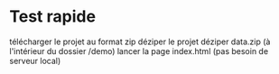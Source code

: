 # Test rapide

télécharger le projet au format zip
déziper le projet
déziper data.zip (à l'intérieur du dossier /demo)
lancer la page index.html (pas besoin de serveur local)
